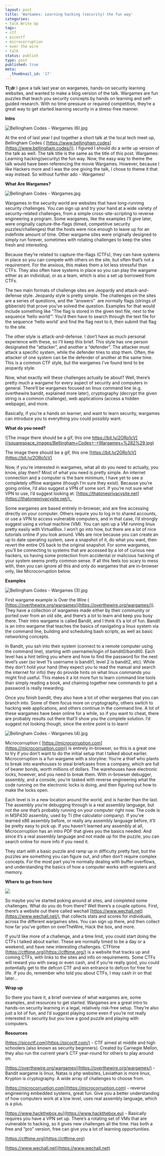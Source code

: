 ```yaml
---
layout: post
title: 'WarGames: Learning hacking (security) the fun way'
categories:
- Talk Write Up
tags:
- ctf
- picoctf
- microcorruption
- over the wire
- talk
status: publish
type: post
published: true
meta:
  _thumbnail_id: '17'
---
```


**Tl;dr**
I gave a talk last year on wargames, hands-on security learning websites, and wanted to make a blog version of the talk. Wargames are fun puzzles that teach you security concepts by hands on learning and self-guided research. With no time-pressure or required competition, they’re a great way to get started learning security in a stress-free manner.

**Intro**








  

    
  
    
![Bellingham Codes - Wargames (6).jpg](/squarespace_images/Bellingham+Codes+-+Wargames+%286%29.jpg)

  


  



At the end of last year I put together a short talk at the local tech meet up, Bellingham Codes (
[https://www.bellingham.codes](https://www.bellingham.codes/)). I figured I should do a write up version of the talk as well. The talk title is the same as the title of this post. Wargames: Learning hacking(security) the fun way. Now, the easy way to theme the talk would have been referencing the movie Wargames. However, because I like Hackers more and I was the one giving the talk, I chose to theme it that way instead. So without further ado - Wargames!

**What Are Wargames?**








  

    
  
    

![Bellingham Codes - Wargames.jpg](/squarespace_images/Bellingham+Codes+-+Wargames.jpg)
  


  



Wargames in the security world are websites that have long-running security challenges. You can sign up and try your hand at a wide variety of security-related challenges, from a simple cross-site-scripting to reverse engineering a program. Some wargames, like the examples I’ll give later, were originally capture-the-flags (timed, competitive security puzzles/challenges) that the hosts were nice enough to leave up for an indefinite amount of time. Other wargame sites were originally designed to simply run forever, sometimes with rotating challenges to keep the sites fresh and interesting. 

Because they’re related to capture-the-flags (CTFs), they can have systems in place so you can compete with others on the site, but often that’s not a requirement. For the anxious, this makes them a lot less stressful than CTFs. They also often have systems in place so you can play the wargame either as an individual, or as a team, which is also a set up borrowed from CTFs.

The two main formats of challenge sites are Jeopardy and attack-and-defense style. Jeopardy style is pretty simple. The challenges on the sites are a series of questions, and the “answers”  are normally flags (strings of gibberish) that prove you’ve solved the question. Examples for that would include something like “The flag is stored in the given text file, next to the sequence ‘hello world’”. You’d then have to search through the text file for the sequence ‘hello world’ and find the flag next to it, then submit that flag to the site. 

The other style is attack-and-defense. I don’t have as much personal experience with these, so I’ll keep this brief. This style has one person designated the “attacker”, and another a “defender”. The attacker must attack a specific system, while the defender tries to stop them. Often, the attacker of one system can be the defender of another at the same time. This is a common CTF style, but the wargames I’ve found tend to be jeopardy style.

Now, what exactly will these challenges actually be about? Well, there’s pretty much a wargame for every aspect of security and computers in general. There’ll be wargames focused on linux command line (e.g. overthewire bandit, explained more later), cryptography (decrypt the given string is a common challenge), web applications (access a hidden webpage), and more.

Basically, if you’re a hands on learner, and want to learn security, wargames can introduce you to everything you could possibly want.

**What do you need?**








  

    
  
    

![The image there should be a gif, this one  https://bit.ly/2ORo1cV](/squarespace_images/Bellingham+Codes+-+Wargames+%282%29.jpg)
        
          
        

        
          
          
The image there should be a gif, this one 
[https://bit.ly/2ORo1cV](https://bit.ly/2ORo1cV)
  


  



Now, if you’re interested in wargames, what all do you need to actually, you know, play them? Most of what you need is pretty simple. An internet connection and a computer is the bare minimum, I have yet to see a completely offline wargame (though I’m sure they exist). Because you’re going online, I’d also suggest a VPN of some sort. If you’re not sure what VPN to use, I’d suggest looking at: 
[https://thatoneprivacysite.net](https://thatoneprivacysite.net/). 

Some wargames are based entirely in-browser, and are fine accessing directly on your computer. Others require you to log in to shared accounts, or use a VPN to access vulnerable computers, and in that case, I’d strongly suggest using a virtual machine (VM). You can spin up a VM running linux pretty easily with VirtualBox. I won’t go into how, but there are a lot of nice tutorials online if you look around. VMs are nice because you can create an up to date operating system, save a snapshot of it, do what you want, then revert the entire OS back to the original snapshot. For some wargames, you’ll be connecting to systems that are accessed by a lot of curious new hackers, so having some protection from accidental or malicious hacking of your system seems pretty common sense. If all this feels too scary to mess with, then you can ignore all this and only do wargames that are in-browser only, like Microcorruption below.

**Examples**








  

    
  
    
![Bellingham Codes - Wargames (3).jpg](/squarespace_images/Bellingham+Codes+-+Wargames+%283%29.jpg)

  


  



First wargame example is Over the Wire (
[https://overthewire.org/wargames](https://overthewire.org/wargames/)). They have a collection of wargames made either by their community or ported over from an old site, and there’s a lot to learn and keep you busy there. Their intro wargame is called Bandit, and I think it’s a lot of fun. Bandit is an intro wargame that teaches the basics of navigating a linux system via the command line, building and scheduling bash scripts, as well as basic networking concepts. 

In Bandit, you ssh into their system (connect to a remote computer using the command line), starting with username/login of bandit0/bandit0. Each level has a hint telling you where and how to find the password for the next level’s user (so level 1’s username is bandit1, level 2 is bandit2, etc). While they don’t hold your hand (they expect you to read the manual and search the internet for info) they do provide hints on what linux commands you might find useful. This makes it a lot more fun to learn command line tools than simply reading a book, and chaining together new commands to get a password is really rewarding. 

Once you finish bandit, they also have a lot of other wargames that you can branch into. Some of them focus more on cryptography, others switch to hacking web applications, and others continue in the command line. A lot of these wargames have been online for a while, so if you want to cheat, there are probably results out there that’ll show you the complete solution. I’d suggest not looking though, since the entire point is to learn!



![Bellingham Codes - Wargames (4).jpg](/squarespace_images/Bellingham+Codes+-+Wargames+%284%29.jpg)
  


  



Microcorruption (
[https://microcorruption.com](https://microcorruption.com)) is entirely in-browser, so this is a great one to try if you don’t want to do the initial setup that I talked about earlier. Microcorruption is a fun wargame with a storyline: You’re a thief who plants to break into warehouses to steal briefcases from a company, which are full of bearer bonds, worth millions of dollars. The warehouses have electronic locks, however, and you need to break them. With in-browser debugger, assembly, and a console, you’re tasked with reverse engineering what the code running on the electronic locks is doing, and then figuring out how to make the locks open.

Each level is in a new location around the world, and is harder than the last. The assembly you’re debugging through is a real assembly language, but not the one that’s probably running on your computer right now. The code is in MSP430 assembly, used by TI (the calculator company). If you’ve learned x86 assembly before, or really any assembly language before, it’ll be pretty easy to pick up. If you haven’t learned any assembly at all, Microcorruption has an intro PDF that gives you the basics needed. And since it’s a real assembly language and not made up for the puzzle, you can search online for more info if you need it.

They start with a basic puzzle and ramp up in difficulty pretty fast, but the puzzles are something you can figure out, and often don’t require complex concepts. For the most part you’re normally dealing with buffer overflows, and understanding the basics of how a computer works with registers and memory.

**Where to go from here**








  

    
  
    

![](/squarespace_images/image-asset.jpeg)
  

So maybe you’ve started poking around at sites, and completed some challenges. What do you do from there? Well there’s a couple options. First, there’s a website out there called wechall 
[https://www.wechall.net](https://www.wechall.net/), that collects stats and scores for individuals, across the different wargames sites. You can sign up there, and then collect how far you’ve gotten on overTheWire, Hack the box, and more.

If you’d like more of a challenge, and a time limit, you could start doing the CTFs I talked about earlier. These are normally timed to be a day or a weekend, and have new interesting challenges. CTFtime 
[https://ctftime.org](https://ctftime.org/) is a website that tracks up and coming CTFs, with links to the sites and info on requirements. Some CTFs will reward you with swag or even cash, and if you’re really good, you could potentially get to the defcon CTF and win entrance to defcon for free for life. If you do, remember who told you about CTFs, I may cash in on that later…

**Wrap up**

So there you have it, a brief overview of what wargames are, some examples, and resources to get started. Wargames are a great intro to hands-on security learning in a legal, relatively risk-free setup. They’re also just a lot of fun, and I’d suggest playing some even if you’re not really interested in security but you love a good puzzle and playing with computers. 

**Resources**

[https://picoctf.com](https://picoctf.com/) - CTF aimed at middle and high schoolers (also known as security beginners). Created by Carnegie Mellon, they also run the current year’s CTF year-round for others to play around on.

[https://overthewire.org/wargames](https://overthewire.org/wargames/) - Bandit wargame is linux, Natas is php websites, Leviathan is more linux, Krypton is cryptography. A wide array of challenges to choose from.

[https://microcorruption.com](https://microcorruption.com) - reverse engineering embedded systems, great fun. Give you a better understanding of how computers work at a low level, uses real assembly language, which is a plus.

[https://www.hackthebox.eu](https://www.hackthebox.eu) - Basically requires you have a VPN set up. There’s a rotating set of VMs that are vulnerable to hacking, so it gives new challenges all the time. Has both a free and “pro” version, free can give you a lot of learning opportunities.

[https://ctftime.org](https://ctftime.org)

[https://www.wechall.net](https://www.wechall.net)
